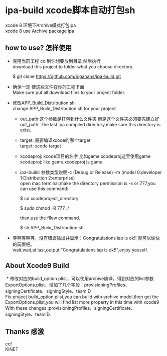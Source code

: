 ipa-build  xcode脚本自动打包sh
====================
xcode 8 环境下Archive模式打包ipa <br>
xcode 8 use Archive package ipa

how to use?  怎样使用
-------------
* 克隆当前工程 cd 到你想要放到目录 然后执行 <br>
    download this project to folder what you choose directory. <br>

    $ git clone https://github.com/biganans/ipa-build.git

* 确保一定 使这些文件在你的工程下面 <br>
    Make sure put all download files to your project folder. <br>
* 修改APP_Build_Distribution.sh <br>
    change APP_Build_Distribution.sh for your project
    *  out_path:这个参数是打包到什么文件夹 但是这个文件夹必须要先建立好 <br>
        out_path: The last ipa compiled directory,make sure this directory is exist.
    *  target: 需要编译xcode的哪个target <br>
        target: xcode target
    *  xcodeproj: xcode项目的名字 比如game.xcodeproj这里使用game <br>
        xcodeproj: like game.xcodeproj is game
    *  ipa-build: 参数类型说明-c (Debug or Release) -m (model 0:developer 1:Distribution 2:enterprise) <br>
        open mac terminal,make the directory permission is -x or 777,you can use this command: <br>
        
        $ cd xcodeproject_directory 
        
        $ sudo chmod -R 777 ./ 
        
        then,use the fllow command.
        
        $ sh APP_Build_Distribution.sh
        
 * 等啊等啊等，没有错误输出并显示：Congratulations iap is ok!! 就可以愉快的玩耍吧。 <br>
        wait,wait,at last,output:"Congratulations iap is ok!!",enjoy youself.


About Xcode9 Build
----------
  * 修改对应的build_option.plist，可以使用archive编译，得到对应的list参数ExportOptions.plist，增加了几个字段：provisioningProfiles、signingCertificate、signingStyle、teamID <br>
    Fix project build_option.plist,you can bulid with archive model,then get the ExportOptions.plist,you will find list more property  in this time with xcode9 With these changes :provisioningProfiles、signingCertificate、signingStyle、teamID.
    
    
Thanks 感激
----------
  ccf <br>
  KINET
  
